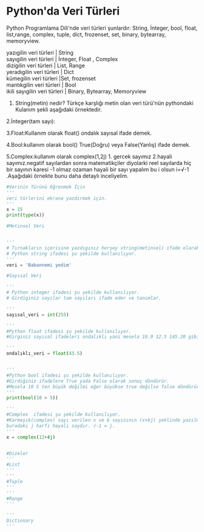 # Python'da Veri Türleri

Python Programlama Dili'nde veri türleri şunlardır: String, İnteger, bool, float, list,range, complex, tuple, dict, frozenset, set, binary, bytearray, memoryview.

yazıgilin veri türleri | String\
sayıgilin veri türleri | İnteger, Float , Complex\
dizigilin veri türleri | List, Range\
yeradıgilin veri türleri | Dict\
kümegilin veri türleri |Set, frozenset\
mantıkgilin veri türleri | Bool\
ikili sayıgilin veri türleri | Binary, Bytearray, Memoryview

1. String(metin) nedir? Türkçe karşlığı metin olan veri türü'nün pythondaki Kulanım şekli aşağıdaki örnektedir.





2.İnteger(tam sayı):

3.Float:Kullanım olarak float() ondalık sayısal ifade demek.

4.Bool:kullanım olarak bool() True(Doğru) veya False(Yanlış) ifade demek.

5.Complex:kullanım olarak complex(1,2j) 1. gercek sayımız 2.hayali sayımız.negatif sayılardan sonra matematikçiler diyolarki reel sayılarda hiç bir sayının karesi -1 olmaz ozaman hayali bir sayı yapalım bu i olsun i=√-1 .Aşağıdaki örnekte bunu daha detaylı inceliyelim.

```python
#Verinin Türünü Öğrenmek İçin
'''
veri türlerini ekrana yazdırmak için.
'''
x = 15
print(type(x))

```

```python
#Metinsel Veri


'''
# Tırnakların içerisine yazdıgınız herşey string(metinsel) ifade olarak çalıştırılır.
# Python string ifadesi şu şekilde kullanılıyor.
'''
veri = 'Babannemi yedim'
```

```python
#Sayısal Veri

'''
# Python integer ifadesi şu şekilde kullanılıyor.
# Girdiginiz sayılar tam sayıları ifade eder ve tanımlar.

''' 
sayısal_veri = int(255)

'''
#Python float ifadesi şu şekilde kullanılıyor.
#Girginiz sayısal ifadeleri ondalıklı yani mesela 10.0 12.5 145.20 gibi sayıların tanımlanması içindir.

''' 
ondalıklı_veri = float(43.5)


'''
#Python bool ifadesi şu şekilde kullanılıyor.
#Girdiğiniz ifadelere True yada False olarak sonuç döndürür.
#Mesela 10 5 ten büyük değilmi eğer büyükse true değilse false döndürür ki 10 5 ten büyük oluyo sanırım ozaman true döner.
'''
print(bool(10 > 5))

'''
#Complex  ifadesi şu şekilde kullanılıyor.
#Karmaşık(complex) sayı verilen x ve b sayısının (x+bj) şeklinde yazılmasıdır
buradaki j harfi hayali saydır. √-1 = j.
'''
x = complex(12+4j)



```

```python
#Dizeler
'''
#List
'''
'''
#Tuple
'''
'''
#Range
'''
```

```python
'''
Dictionary
'''
```


